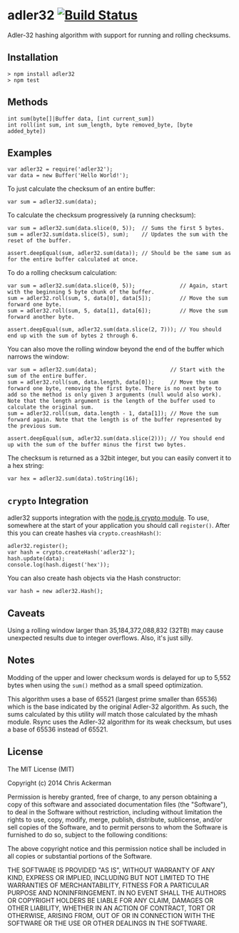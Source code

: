 # adler32 [![Build Status](https://travis-ci.org/ChrisAckerman/adler32.svg?branch=master)](https://travis-ci.org/ChrisAckerman/adler32)

Adler-32 hashing algorithm with support for running and rolling checksums.

## Installation

	> npm install adler32
	> npm test

## Methods

	int sum(byte[]|Buffer data, [int current_sum])
	int roll(int sum, int sum_length, byte removed_byte, [byte added_byte])

## Examples

	var adler32 = require('adler32');
	var data = new Buffer('Hello World!');

To just calculate the checksum of an entire buffer:

	var sum = adler32.sum(data);

To calculate the checksum progressively (a running checksum):

	var sum = adler32.sum(data.slice(0, 5));  // Sums the first 5 bytes.
	sum = adler32.sum(data.slice(5), sum);    // Updates the sum with the reset of the buffer.

	assert.deepEqual(sum, adler32.sum(data)); // Should be the same sum as for the entire buffer calculated at once.

To do a rolling checksum calculation:

	var sum = adler32.sum(data.slice(0, 5));              // Again, start with the beginning 5 byte chunk of the buffer.
	sum = adler32.roll(sum, 5, data[0], data[5]);         // Move the sum forward one byte.
	sum = adler32.roll(sum, 5, data[1], data[6]);         // Move the sum forward another byte.

	assert.deepEqual(sum, adler32.sum(data.slice(2, 7))); // You should end up with the sum of bytes 2 through 6.

You can also move the rolling window beyond the end of the buffer which narrows the window:

	var sum = adler32.sum(data);                       // Start with the sum of the entire buffer.
	sum = adler32.roll(sum, data.length, data[0]);     // Move the sum forward one byte, removing the first byte. There is no next byte to add so the method is only given 3 arguments (null would also work). Note that the length argument is the length of the buffer used to calculate the original sum.
	sum = adler32.roll(sum, data.length - 1, data[1]); // Move the sum forward again. Note that the length is of the buffer represented by the previous sum.

	assert.deepEqual(sum, adler32.sum(data.slice(2))); // You should end up with the sum of the buffer minus the first two bytes.

The checksum is returned as a 32bit integer, but you can easily convert it to a hex string:

	var hex = adler32.sum(data).toString(16);

## `crypto` Integration

adler32 supports integration with the [node.js crypto module](http://nodejs.org/api/crypto.html#crypto_crypto_createhash_algorithm).
To use, somewhere at the start of your application you should call `register()`.
After this you can create hashes via `crypto.creashHash()`:

    adler32.register();
    var hash = crypto.createHash('adler32');
	hash.update(data);
	console.log(hash.digest('hex'));

You can also create hash objects via the Hash constructor:

    var hash = new adler32.Hash();

## Caveats

Using a rolling window larger than 35,184,372,088,832 (32TB) may cause unexpected results due to integer overflows.
Also, it's just silly.

## Notes

Modding of the upper and lower checksum words is delayed for up to 5,552 bytes when using the `sum()` method as a small
speed optimization.

This algorithm uses a base of 65521 (largest prime smaller than 65536) which is the base indicated by the original
Adler-32 algorithm. As such, the sums calculated by this utility *will* match those calculated by the mhash module.
Rsync uses the Adler-32 algorithm for its weak checksum, but uses a base of 65536 instead of 65521.

## License

The MIT License (MIT)

Copyright (c) 2014 Chris Ackerman

Permission is hereby granted, free of charge, to any person obtaining a copy
of this software and associated documentation files (the "Software"), to deal
in the Software without restriction, including without limitation the rights
to use, copy, modify, merge, publish, distribute, sublicense, and/or sell
copies of the Software, and to permit persons to whom the Software is
furnished to do so, subject to the following conditions:

The above copyright notice and this permission notice shall be included in all
copies or substantial portions of the Software.

THE SOFTWARE IS PROVIDED "AS IS", WITHOUT WARRANTY OF ANY KIND, EXPRESS OR
IMPLIED, INCLUDING BUT NOT LIMITED TO THE WARRANTIES OF MERCHANTABILITY,
FITNESS FOR A PARTICULAR PURPOSE AND NONINFRINGEMENT. IN NO EVENT SHALL THE
AUTHORS OR COPYRIGHT HOLDERS BE LIABLE FOR ANY CLAIM, DAMAGES OR OTHER
LIABILITY, WHETHER IN AN ACTION OF CONTRACT, TORT OR OTHERWISE, ARISING FROM,
OUT OF OR IN CONNECTION WITH THE SOFTWARE OR THE USE OR OTHER DEALINGS IN THE
SOFTWARE.
